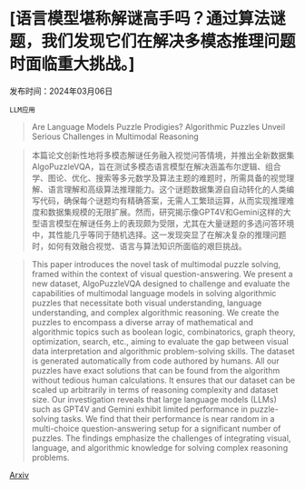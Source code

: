 # [语言模型堪称解谜高手吗？通过算法谜题，我们发现它们在解决多模态推理问题时面临重大挑战。]

发布时间：2024年03月06日

`LLM应用`

> Are Language Models Puzzle Prodigies? Algorithmic Puzzles Unveil Serious Challenges in Multimodal Reasoning

> 本篇论文创新性地将多模态解谜任务融入视觉问答情境，并推出全新数据集 AlgoPuzzleVQA，旨在测试多模态语言模型在解决涵盖布尔逻辑、组合学、图论、优化、搜索等多元数学及算法主题的难题时，所需具备的视觉理解、语言理解和高级算法推理能力。这个谜题数据集源自自动转化的人类编写代码，确保每个谜题均有精确答案，无需人工繁琐运算，从而实现推理难度和数据集规模的无限扩展。然而，研究揭示像GPT4V和Gemini这样的大型语言模型在解谜任务上的表现颇为受限，尤其在大量谜题的多选问答环境中，其性能几乎等同于随机选择。这一发现突显了在解决复杂的推理问题时，如何有效融合视觉、语言与算法知识所面临的艰巨挑战。

> This paper introduces the novel task of multimodal puzzle solving, framed within the context of visual question-answering. We present a new dataset, AlgoPuzzleVQA designed to challenge and evaluate the capabilities of multimodal language models in solving algorithmic puzzles that necessitate both visual understanding, language understanding, and complex algorithmic reasoning. We create the puzzles to encompass a diverse array of mathematical and algorithmic topics such as boolean logic, combinatorics, graph theory, optimization, search, etc., aiming to evaluate the gap between visual data interpretation and algorithmic problem-solving skills. The dataset is generated automatically from code authored by humans. All our puzzles have exact solutions that can be found from the algorithm without tedious human calculations. It ensures that our dataset can be scaled up arbitrarily in terms of reasoning complexity and dataset size. Our investigation reveals that large language models (LLMs) such as GPT4V and Gemini exhibit limited performance in puzzle-solving tasks. We find that their performance is near random in a multi-choice question-answering setup for a significant number of puzzles. The findings emphasize the challenges of integrating visual, language, and algorithmic knowledge for solving complex reasoning problems.

[Arxiv](https://arxiv.org/abs/2403.03864)